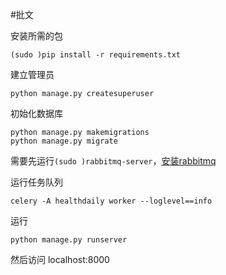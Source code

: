 #批文

安装所需的包
```
(sudo )pip install -r requirements.txt
```

建立管理员
```
python manage.py createsuperuser
```

初始化数据库
```
python manage.py makemigrations
python manage.py migrate
```

需要先运行```(sudo )rabbitmq-server```，<a href='http://www.rabbitmq.com/'>安装rabbitmq</a>

运行任务队列
```
celery -A healthdaily worker --loglevel==info
```

运行
```
python manage.py runserver
```

然后访问 localhost:8000
